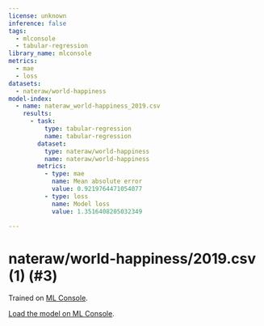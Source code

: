 ```yaml
---
license: unknown
inference: false
tags:
  - mlconsole
  - tabular-regression
library_name: mlconsole
metrics:
  - mae
  - loss
datasets:
  - nateraw/world-happiness
model-index:
  - name: nateraw_world-happiness_2019.csv
    results:
      - task:
          type: tabular-regression
          name: tabular-regression
        dataset:
          type: nateraw/world-happiness
          name: nateraw/world-happiness
        metrics:
          - type: mae
            name: Mean absolute error
            value: 0.9219764471054077
          - type: loss
            name: Model loss
            value: 1.3516408205032349

---
```


# nateraw/world-happiness/2019.csv (1) (#3)
Trained on [ML Console](https://mlconsole.com).

[Load the model on ML Console](https://mlconsole.com/model/hf/halflings/nateraw_world-happiness_2019.csv).
